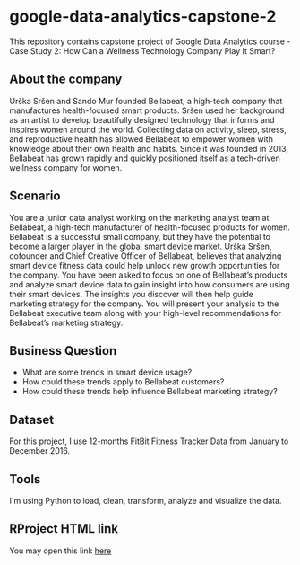 # google-data-analytics-capstone-2

This repository contains capstone project of Google Data Analytics course - Case Study 2: How Can a Wellness Technology Company Play It Smart?

## About the company

Urška Sršen and Sando Mur founded Bellabeat, a high-tech company that manufactures health-focused smart products. Sršen used her background as an artist to develop beautifully designed technology that informs and inspires women around the world. Collecting data on activity, sleep, stress, and reproductive health has allowed Bellabeat to empower women with knowledge about their own health and habits. Since it was founded in 2013, Bellabeat has grown rapidly and quickly positioned itself as a tech-driven wellness company for women.

## Scenario

You are a junior data analyst working on the marketing analyst team at Bellabeat, a high-tech manufacturer of health-focused products for women. Bellabeat is a successful small company, but they have the potential to become a larger player in the global smart device market. Urška Sršen, cofounder and Chief Creative Officer of Bellabeat, believes that analyzing smart device fitness data could help unlock new growth opportunities for the company. You have been asked to focus on one of Bellabeat’s products and analyze smart device data to gain insight into how consumers are using their smart devices. The insights you discover will then help guide marketing strategy for the company. You will present your analysis to the Bellabeat executive team along with your high-level recommendations for Bellabeat’s marketing strategy.

## Business Question

* What are some trends in smart device usage?
* How could these trends apply to Bellabeat customers?
* How could these trends help influence Bellabeat marketing strategy?

## Dataset

For this project, I use 12-months FitBit Fitness Tracker Data from January to December 2016.

## Tools

I'm using Python to load, clean, transform, analyze and visualize the data.

## RProject HTML link

You may open this link [here](https://raw.githack.com/ZarriefSofea/google-data-analytics-capstone-2/main/Case2-Bellabeat%20(2).html)
